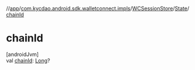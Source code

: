 //[app](../../../../index.md)/[com.kycdao.android.sdk.walletconnect.impls](../../index.md)/[WCSessionStore](../index.md)/[State](index.md)/[chainId](chain-id.md)

# chainId

[androidJvm]\
val [chainId](chain-id.md): [Long](https://kotlinlang.org/api/latest/jvm/stdlib/kotlin/-long/index.html)?
